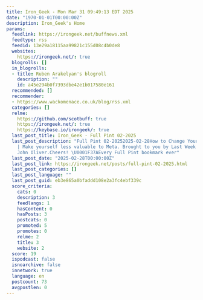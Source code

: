 ```yaml
---
title: Iron_Geek - Mon Mar 31 09:49:13 EDT 2025
date: "1970-01-01T00:00:00Z"
description: Iron_Geek's Home
params:
  feedlink: https://irongeek.net/buffnews.xml
  feedtype: rss
  feedid: 13e29a18115aa99821c155d08c4b0de8
  websites:
    https://irongeek.net/: true
  blogrolls: []
  in_blogrolls:
  - title: Ruben Arakelyan's blogroll
    description: ""
    id: a45e294b0f7393dbe42e1b017580e161
  recommended: []
  recommender:
  - https://www.wackomenace.co.uk/blog/rss.xml
  categories: []
  relme:
    https://github.com/scotbuff: true
    https://irongeek.net/: true
    https://keybase.io/irongeek/: true
  last_post_title: Iron_Geek - Full Pint 02-2025
  last_post_description: "Full Pint 02-20252025-02-28How to Change Your Meta Settings
    | Make yourself less valuable to Meta. Brought to you by Last Week Tonight with
    John Oliver.Cheers! \U0001F37AEvery Full Pint bookmark ever"
  last_post_date: "2025-02-28T00:00:00Z"
  last_post_link: https://irongeek.net/posts/full-pint-02-2025.html
  last_post_categories: []
  last_post_language: ""
  last_post_guid: eb3e865a0bfaddd108e2a3fc4ebf339c
  score_criteria:
    cats: 0
    description: 3
    feedlangs: 1
    hasContent: 0
    hasPosts: 3
    postcats: 0
    promoted: 5
    promotes: 0
    relme: 2
    title: 3
    website: 2
  score: 19
  ispodcast: false
  isnoarchive: false
  innetwork: true
  language: en
  postcount: 73
  avgpostlen: 0
---
```

